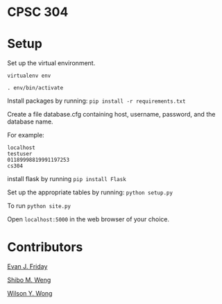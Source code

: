 CPSC 304
========

Setup
=====
Set up the virtual environment.

`virtualenv env`

`. env/bin/activate`

Install packages by running: `pip install -r requirements.txt`

Create a file database.cfg containing host, username, password, and the database name.

For example:
```
localhost
testuser
01189998819991197253
cs304
```

install flask by running `pip install Flask`

Set up the appropriate tables by running: `python setup.py`

To run `python site.py`

Open `localhost:5000` in the web browser of your choice.

Contributors
============

[Evan J. Friday](https://github.com/EvanFriday)

[Shibo M. Weng](https://github.com/SMWTLM)

[Wilson Y. Wong](https://github.com/wywong)
